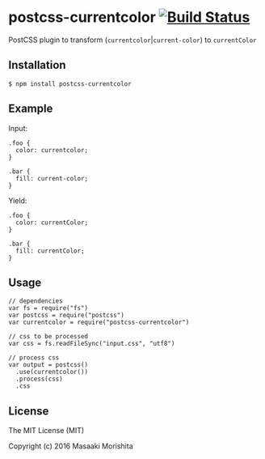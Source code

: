 # postcss-currentcolor [![Build Status](https://travis-ci.org/morishitter/postcss-currentcolor.svg)](https://travis-ci.org/morishitter/postcss-currentcolor)

PostCSS plugin to transform (`currentcolor`|`current-color`) to `currentColor`

## Installation

```shell
$ npm install postcss-currentcolor
```

## Example

Input:

```
.foo {
  color: currentcolor;
}

.bar {
  fill: current-color;
}
```

Yield:

```
.foo {
  color: currentColor;
}

.bar {
  fill: currentColor;
}
```

## Usage

```
// dependencies
var fs = require("fs")
var postcss = require("postcss")
var currentcolor = require("postcss-currentcolor")

// css to be processed
var css = fs.readFileSync("input.css", "utf8")

// process css
var output = postcss()
  .use(currentcolor())
  .process(css)
  .css
```

## License

The MIT License (MIT)

Copyright (c) 2016 Masaaki Morishita
